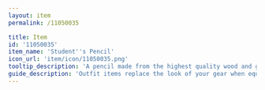 ```yaml
---
layout: item
permalink: /11050035

title: Item
id: '11050035'
item_name: 'Student''s Pencil'
icon_url: 'item/icon/11050035.png'
tooltip_description: 'A pencil made from the highest quality wood and graphite.'
guide_description: 'Outfit items replace the look of your gear when equipped.'
---
```

